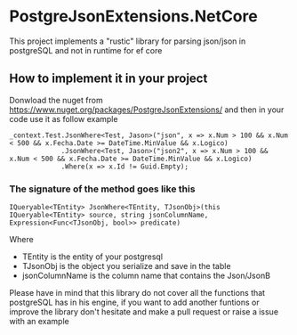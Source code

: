 # PostgreJsonExtensions.NetCore

This project implements a "rustic" library for parsing json/json in postgreSQL and not in runtime for ef core

## How to implement it in your project

Donwload the nuget from https://www.nuget.org/packages/PostgreJsonExtensions/ and then in your code use it as follow example

    _context.Test.JsonWhere<Test, Jason>("json", x => x.Num > 100 && x.Num < 500 && x.Fecha.Date >= DateTime.MinValue && x.Logico)
                 .JsonWhere<Test, Jason>("json2", x => x.Num > 100 && x.Num < 500 && x.Fecha.Date >= DateTime.MinValue && x.Logico)
                 .Where(x => x.Id != Guid.Empty);
    
### The signature of the method goes like this
  
    IQueryable<TEntity> JsonWhere<TEntity, TJsonObj>(this IQueryable<TEntity> source, string jsonColumnName, Expression<Func<TJsonObj, bool>> predicate)
    
Where 
- TEntity is the entity of your postgresql
- TJsonObj is the object you serialize and save in the table
- jsonColumnName is the column name that contains the Json/JsonB

Please have in mind that this library do not cover all the functions that postgreSQL has in his engine, if you want to add another funtions or improve the library don't hesitate and make a pull request or raise a issue with an example
